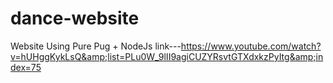 # dance-website
Website Using Pure Pug + NodeJs   link---https://www.youtube.com/watch?v=hUHggKykLsQ&amp;list=PLu0W_9lII9agiCUZYRsvtGTXdxkzPyItg&amp;index=75
